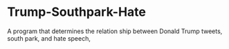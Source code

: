 # Trump-Southpark-Hate
A program that determines the relation ship between Donald Trump tweets, south park, and hate speech,
